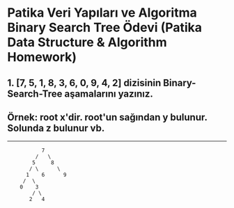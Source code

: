 # Patika Veri Yapıları ve Algoritma Binary Search Tree Ödevi (Patika Data Structure & Algorithm Homework)

## **1. [7, 5, 1, 8, 3, 6, 0, 9, 4, 2] dizisinin Binary-Search-Tree aşamalarını yazınız.**
## Örnek: root x'dir. root'un sağından y bulunur. Solunda z bulunur vb.
---
               7
             /   \
            5     8
           / \      \
          1    6      9
         /  \    
        0    3
            / \
           2   4

